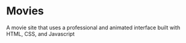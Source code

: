 # Movies
A movie site that uses a professional and animated interface built with HTML, CSS, and Javascript
